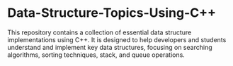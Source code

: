 # Data-Structure-Topics-Using-C++

This repository contains a collection of essential data structure implementations using C++. It is designed to help developers and students understand and implement key data structures, focusing on searching algorithms, sorting techniques, stack, and queue operations.
